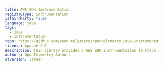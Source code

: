 ```yaml
---
title: AWS SDK Instrumentation
registryType: instrumentation
isThirdParty: false
language: java
tags:
  - java
  - instrumentation
repo: https://github.com/open-telemetry/opentelemetry-java-instrumentation/tree/master/instrumentation/aws-sdk
license: Apache 2.0
description: This library provides a AWS SDK instrumentation to track requests through OpenTelemetry.
authors: OpenTelemetry Authors
otVersion: latest
---
```

